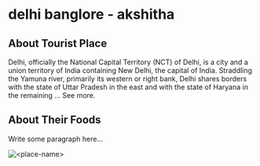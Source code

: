 # delhi banglore - akshitha

## About Tourist Place 
Delhi, officially the National Capital Territory (NCT) of Delhi, is a city and a union territory of India containing New Delhi, the capital of India. Straddling the Yamuna river, primarily its western or right bank, Delhi shares borders with the state of Uttar Pradesh in the east and with the state of Haryana in the remaining … See more.

## About Their Foods
Write some paragraph here...

<img align="center" src="London, city, capital of the United Kingdom. It is among the oldest of the world’s great cities—its history spanning nearly two millennia—and one of the most cosmopolitan. By far Britain’s largest metropolis, it is also the country’s economic, transportation, and cultural centre." alt="<place-name>"/>

<!--Example: <img align="center" src="https://lotustours.in/assets/img/taj/photo-room-detail-1.jpg" alt="Taj Mahal"/> -->
